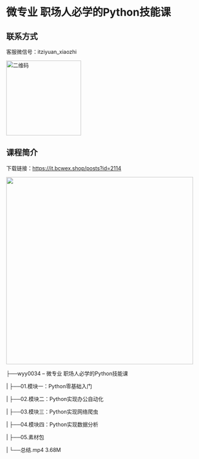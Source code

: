 # 微专业 职场人必学的Python技能课

## 联系方式

客服微信号：itziyuan_xiaozhi

<img src="https://ziyuanyun.oss-cn-guangzhou.aliyuncs.com/common/20240614073449/666b82192834a.jpg" width="200" height="200" alt="二维码">

## 课程简介

下载链接：https://it.bcwex.shop/posts?id=2114

<img src="https://ziyuanyun.oss-cn-guangzhou.aliyuncs.com/yun/20240515183652/6644904431920.jpg" width="500" alt="">

  ├──wyy0034 &#8211; 微专业 职场人必学的Python技能课

 | ├──01.模块一：Python零基础入门

 | ├──02.模块二：Python实现办公自动化

 | ├──03.模块三：Python实现网络爬虫

 | ├──04.模块四：Python实现数据分析

 | ├──05.素材包

 | └──总结.mp4 3.68M

 &nbsp;

  